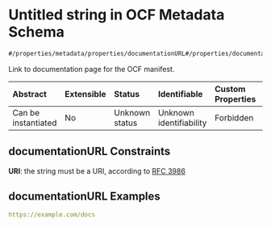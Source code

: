 # Untitled string in OCF Metadata Schema

```txt
#/properties/metadata/properties/documentationURL#/properties/documentationURL
```

Link to documentation page for the OCF manifest.

| Abstract            | Extensible | Status         | Identifiable            | Custom Properties | Additional Properties | Access Restrictions | Defined In                                                                       |
| :------------------ | :--------- | :------------- | :---------------------- | :---------------- | :-------------------- | :------------------ | :------------------------------------------------------------------------------- |
| Can be instantiated | No         | Unknown status | Unknown identifiability | Forbidden         | Allowed               | none                | [metadata.json*](../../0.0.1/schema/common/metadata.json "open original schema") |

## documentationURL Constraints

**URI**: the string must be a URI, according to [RFC 3986](https://tools.ietf.org/html/rfc3986 "check the specification")

## documentationURL Examples

```yaml
https://example.com/docs

```
